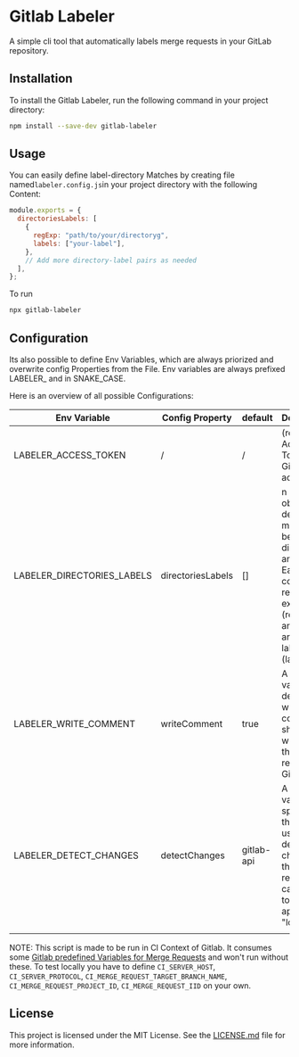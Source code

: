 # Gitlab Labeler

A simple cli tool that automatically labels merge requests in your GitLab repository.

## Installation

To install the Gitlab Labeler, run the following command in your project directory:

```bash
npm install --save-dev gitlab-labeler
```

## Usage

You can easily define label-directory Matches by creating file named`labeler.config.js`in your project directory with the following Content:

```js
module.exports = {
  directoriesLabels: [
    {
      regExp: "path/to/your/directoryg",
      labels: ["your-label"],
    },
    // Add more directory-label pairs as needed
  ],
};
```

To run

```bash
npx gitlab-labeler
```

## Configuration

Its also possible to define Env Variables, which are always priorized and overwrite config Properties from the File. Env variables are always prefixed LABELER\_ and in SNAKE_CASE.

Here is an overview of all possible Configurations:

| Env Variable               | Config Property   | default    | Description                                                                                                                                                    |
| -------------------------- | ----------------- | ---------- | -------------------------------------------------------------------------------------------------------------------------------------------------------------- |
| LABELER_ACCESS_TOKEN       | /                 | /          | (required) Access Token for Gitlab-Api access.                                                                                                                 |
| LABELER_DIRECTORIES_LABELS | directoriesLabels | []         | n array of objects that define the mapping between directories and labels. Each object contains a regular expression (regExp) and an array of labels (labels). |
| LABELER_WRITE_COMMENT      | writeComment      | true       | A boolean value that determines whether a comment should be written to the merge request in GitLab.                                                            |
| LABELER_DETECT_CHANGES     | detectChanges     | gitlab-api | A string value that specifies the method used to detect changes in the merge request. It can be set to "gitlab-api" or "local-git".                            |
|                            |                   |            |                                                                                                                                                                |

NOTE: This script is made to be run in CI Context of Gitlab. It consumes some [Gitlab predefined Variables for Merge Requests](https://docs.gitlab.com/ee/ci/variables/predefined_variables.html) and won't run without these. To test locally you have to define `CI_SERVER_HOST`, `CI_SERVER_PROTOCOL`, `CI_MERGE_REQUEST_TARGET_BRANCH_NAME`, `CI_MERGE_REQUEST_PROJECT_ID`, `CI_MERGE_REQUEST_IID` on your own.

## License

This project is licensed under the MIT License. See the [LICENSE.md](LICENSE) file for more information.
